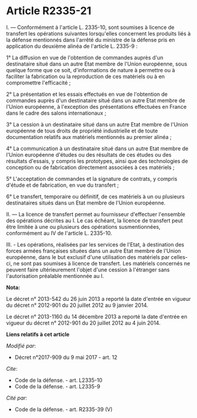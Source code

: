 # Article R2335-21

I. ― Conformément à l'article L. 2335-10, sont soumises à licence de transfert les opérations suivantes lorsqu'elles
concernent les produits liés à la défense mentionnés dans l'arrêté du ministre de la défense pris en application du deuxième
alinéa de l'article L. 2335-9 :

1° La diffusion en vue de l'obtention de commandes auprès d'un destinataire situé dans un autre Etat membre de l'Union
européenne, sous quelque forme que ce soit, d'informations de nature à permettre ou à faciliter la fabrication ou la
reproduction de ces matériels ou à en compromettre l'efficacité ;

2° La présentation et les essais effectués en vue de l'obtention de commandes auprès d'un destinataire situé dans un autre
Etat membre de l'Union européenne, à l'exception des présentations effectuées en France dans le cadre des salons
internationaux ;

3° La cession à un destinataire situé dans un autre Etat membre de l'Union européenne de tous droits de propriété
industrielle et de toute documentation relatifs aux matériels mentionnés au premier alinéa ;

4° La communication à un destinataire situé dans un autre Etat membre de l'Union européenne d'études ou des résultats de ces
études ou des résultats d'essais, y compris les prototypes, ainsi que des technologies de conception ou de fabrication
directement associées à ces matériels ;

5° L'acceptation de commandes et la signature de contrats, y compris d'étude et de fabrication, en vue du transfert ;

6° Le transfert, temporaire ou définitif, de ces matériels à un ou plusieurs destinataires situés dans un Etat membre de
l'Union européenne.

II. ― La licence de transfert permet au fournisseur d'effectuer l'ensemble des opérations décrites au I. Le cas échéant, la
licence de transfert peut être limitée à une ou plusieurs des opérations susmentionnées, conformément au IV de l'article L.
2335-10.

III. - Les opérations, réalisées par les services de l'Etat, à destination des forces armées françaises situées dans un autre
Etat membre de l'Union européenne, dans le but exclusif d'une utilisation des matériels par celles-ci, ne sont pas soumises à
licence de transfert. Les matériels concernés ne peuvent faire ultérieurement l'objet d'une cession à l'étranger sans
l'autorisation préalable mentionnée au I.

**Nota:**

Le décret n° 2013-542 du 26 juin 2013 a reporté la date d'entrée en vigueur du décret n° 2012-901 du 20 juillet 2012 au 9
janvier 2014.

Le décret n° 2013-1160 du 14 décembre 2013 a reporté la date d'entrée en vigueur du décret n° 2012-901 du 20 juillet 2012 au
4 juin 2014.

**Liens relatifs à cet article**

_Modifié par_:

  - Décret n°2017-909 du 9 mai 2017 - art. 12

_Cite_:

  - Code de la défense. - art. L2335-10
  - Code de la défense. - art. L2335-9

_Cité par_:

  - Code de la défense. - art. R2335-39 (V)

